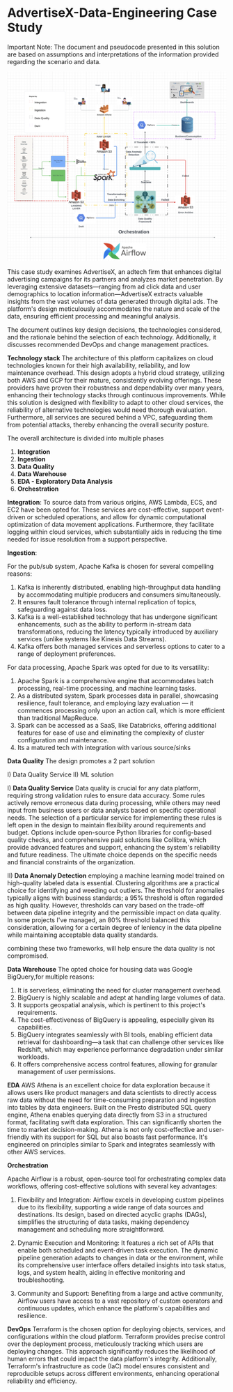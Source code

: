 # AdvertiseX-Data-Engineering Case Study

Important Note: The document and pseudocode presented in this solution are based on assumptions and interpretations of the information provided regarding the scenario and data.

![Design Image](Design.png)

This case study examines AdvertiseX, an adtech firm that enhances digital advertising campaigns for its partners and analyzes market penetration. By leveraging extensive datasets—ranging from ad click data and user demographics to location information—AdvertiseX extracts valuable insights from the vast volumes of data generated through digital ads. The platform's design meticulously accommodates the nature and scale of the data, ensuring efficient processing and meaningful analysis.

The document outlines key design decisions, the technologies considered, and the rationale behind the selection of each technology. Additionally, it discusses recommended DevOps and change management practices.


**Technology stack**
The architecture of this platform capitalizes on cloud technologies known for their high availability, reliability, and low maintenance overhead. This design adopts a hybrid cloud strategy, utilizing both AWS and GCP for their mature, consistently evolving offerings. These providers have proven their robustness and dependability over many years, enhancing their technology stacks through continuous improvements. While this solution is designed with flexibility to adapt to other cloud services, the reliability of alternative technologies would need thorough evaluation. Furthermore, all services are secured behind a VPC, safeguarding them from potential attacks, thereby enhancing the overall security posture.

The overall architecture is divided into multiple phases
1) **Integration**
2) **Ingestion**
3) **Data Quality**
4) **Data Warehouse**
5) **EDA - Exploratory Data Analysis**
6) **Orchestration**

**Integration**:
To source data from various origins, AWS Lambda, ECS, and EC2 have been opted for. These services are cost-effective, support event-driven or scheduled operations, and allow for dynamic computational optimization of data movement applications. Furthermore, they facilitate logging within cloud services, which substantially aids in reducing the time needed for issue resolution from a support perspective.


**Ingestion**:

For the pub/sub system, Apache Kafka is chosen for several compelling reasons:
1) Kafka is inherently distributed, enabling high-throughput data handling by accommodating multiple producers and consumers simultaneously.
2) It ensures fault tolerance through internal replication of topics, safeguarding against data loss.
3) Kafka is a well-established technology that has undergone significant enhancements, such as the ability to perform in-stream data transformations, reducing the latency typically introduced by auxiliary services (unlike systems like Kinesis Data Streams).
4) Kafka offers both managed services and serverless options to cater to a range of deployment preferences.

For data processing, Apache Spark was opted for due to its versatility:

1) Apache Spark is a comprehensive engine that accommodates batch processing, real-time processing, and machine learning tasks.
2) As a distributed system, Spark processes data in parallel, showcasing resilience, fault tolerance, and employing lazy evaluation — it commences processing only upon an action call, which is more efficient than traditional MapReduce.
3) Spark can be accessed as a SaaS, like Databricks, offering additional features for ease of use and eliminating the complexity of cluster configuration and maintenance.
4) Its a matured tech with integration with various source/sinks

**Data Quality**
The design promotes a 2 part solution

I) Data Quality Service
II) ML solution

I) **Data Quality Service**
Data quality is crucial for any data platform, requiring strong validation rules to ensure data accuracy. Some rules actively remove erroneous data during processing, while others may need input from business users or data analysts based on specific operational needs. The selection of a particular service for implementing these rules is left open in the design to maintain flexibility around requirements and budget. Options include open-source Python libraries for config-based quality checks, and comprehensive paid solutions like Collibra, which provide advanced features and support, enhancing the system's reliability and future readiness. The ultimate choice depends on the specific needs and financial constraints of the organization.


II) **Data Anomaly Detection** 
employing a machine learning model trained on high-quality labeled data is essential. Clustering algorithms are a practical choice for identifying and weeding out outliers. The threshold for anomalies typically aligns with business standards; a 95% threshold is often regarded as high quality. However, thresholds can vary based on the trade-off between data pipeline integrity and the permissible impact on data quality. In some projects I've managed, an 80% threshold balanced this consideration, allowing for a certain degree of leniency in the data pipeline while maintaining acceptable data quality standards.

combining these two frameworks, will help ensure the data quality is not compromised. 

**Data Warehouse**
The opted choice for housing data was Google BigQuery,for multiple reasons:
1) It is serverless, eliminating the need for cluster management overhead.
2) BigQuery is highly scalable and adept at handling large volumes of data.
3) It supports geospatial analysis, which is pertinent to this project's requirements.
4) The cost-effectiveness of BigQuery is appealing, especially given its capabilities.
5) BigQuery integrates seamlessly with BI tools, enabling efficient data retrieval for dashboarding—a task that can challenge other services like Redshift, which may experience performance degradation under similar workloads.
6) It offers comprehensive access control features, allowing for granular management of user permissions.

**EDA**
AWS Athena is an excellent choice for data exploration because it allows users like product managers and data scientists to directly access raw data without the need for time-consuming preparation and ingestion into tables by data engineers. 
Built on the Presto distributed SQL query engine, Athena enables querying data directly from S3 in a structured format, facilitating swift data exploration. This can significantly shorten the time to market decision-making. 
Athena is not only cost-effective and user-friendly with its support for SQL but also boasts fast performance. It's engineered on principles similar to Spark and integrates seamlessly with other AWS services.

**Orchestration**

Apache Airflow is a robust, open-source tool for orchestrating complex data workflows, offering cost-effective solutions with several key advantages:

1) Flexibility and Integration: Airflow excels in developing custom pipelines due to its flexibility, supporting a wide range of data sources and destinations. Its design, based on directed acyclic graphs (DAGs), simplifies the structuring of data tasks, making dependency management and scheduling more straightforward.

2) Dynamic Execution and Monitoring: It features a rich set of APIs that enable both scheduled and event-driven task execution. The dynamic pipeline generation adapts to changes in data or the environment, while its comprehensive user interface offers detailed insights into task status, logs, and system health, aiding in effective monitoring and troubleshooting.

3) Community and Support: Benefiting from a large and active community, Airflow users have access to a vast repository of custom operators and continuous updates, which enhance the platform's capabilities and resilience.


**DevOps**
Terraform is the chosen option for deploying objects, services, and configurations within the cloud platform. Terraform provides precise control over the deployment process, meticulously tracking which users are deploying changes. This approach significantly reduces the likelihood of human errors that could impact the data platform's integrity. Additionally, Terraform's infrastructure as code (IaC) model ensures consistent and reproducible setups across different environments, enhancing operational reliability and efficiency.
 












